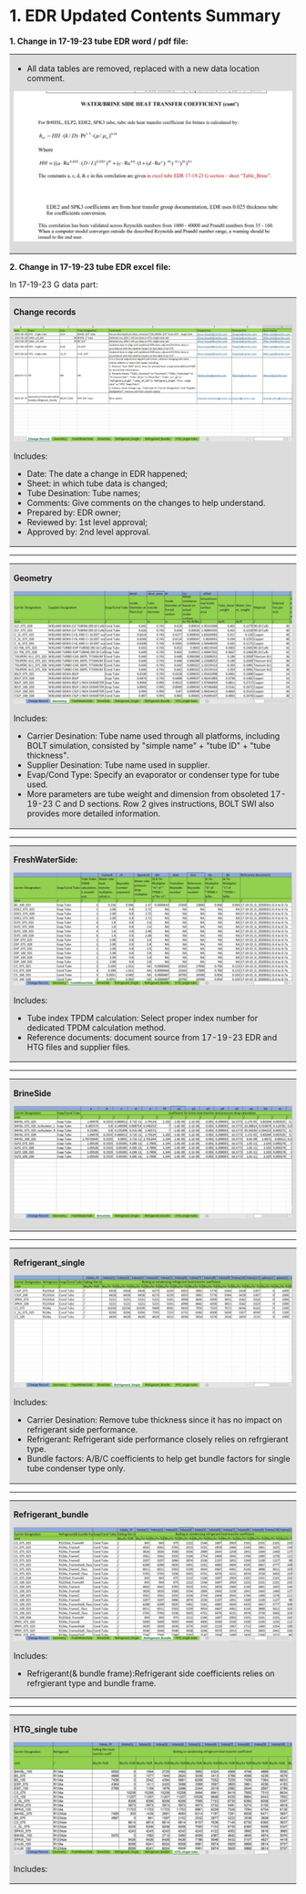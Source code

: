 # 1. EDR Updated Contents Summary



**1. Change in 17-19-23 tube EDR word / pdf file:**

<table><tr><td bgcolor=#DCDCDC>   

* All data tables are removed, replaced with a new data location comment.

![pdf content](../../../picture/TubeEDR/content-pdf.jpg)

</td></tr></table>


**2. Change in 17-19-23 tube EDR excel file:**

In 17-19-23 G data part:


<table><tr><td bgcolor=#DCDCDC>   

**Change records**

![records](../../../picture/TubeEDR/content-record.jpg)

Includes:
* Date: The date a change in EDR happened;
* Sheet: in which tube data is changed;
* Tube Desination: Tube names;
* Comments: Give comments on the changes to help understand.
* Prepared by: EDR owner;
* Reviewed by: 1st level approval;
* Approved by: 2nd level approval.

</td></tr></table>

***

<table><tr><td bgcolor=#DCDCDC>   


**Geometry**

![records](../../../picture/TubeEDR/content-Geometry.jpg)

Includes:
* Carrier Desination: Tube name used through all platforms, including BOLT simulation, consisted by "simple name" + "tube ID" + "tube thickness".
* Supplier Desination: Tube name used in supplier.
* Evap/Cond Type: Specify an evaporator or condenser type for tube used.
* More parameters are tube weight and dimension from obsoleted 17-19-23 C and D sections. Row 2 gives instructions, BOLT SWI also provides more detailed information.

</td></tr></table>

***

<table><tr><td bgcolor=#DCDCDC>  

**FreshWaterSide:**

![records](../../../picture/TubeEDR/content-Freshwater.jpg)

Includes:
* Tube index TPDM calculation: Select proper index number for dedicated TPDM calculation method.  
* Reference documents: document source from 17-19-23 EDR and HTG files and supplier files.

</td></tr></table>

***
  
<table><tr><td bgcolor=#DCDCDC>  

**BrineSide**

![records](../../../picture/TubeEDR/content-Brine.jpg)

</td></tr></table>

***

<table><tr><td bgcolor=#DCDCDC>

**Refrigerant_single**

![records](../../../picture/TubeEDR/content-refrigerantSingle.jpg)

Includes:
* Carrier Desination: Remove tube thickness since it has no impact on refrigerant side performance.
* Refrigerant: Refrigerant side performance closely relies on refrgierant type.
* Bundle factors: A/B/C coefficients to help get bundle factors for single tube condenser type only.

</td></tr></table>

***

<table><tr><td bgcolor=#DCDCDC>

**Refrigerant_bundle**

![records](../../../picture/TubeEDR/content-refrigerantBundle.jpg)

Includes:

* Refrigerant(& bundle frame):Refrigerant side coefficients relies on refrgierant type and bundle frame.

</td></tr></table>

***

<table><tr><td bgcolor=#DCDCDC>

**HTG_single tube**

![records](../../../picture/TubeEDR/content-HTGsingle.jpg)
 
Includes:

</td></tr></table>


